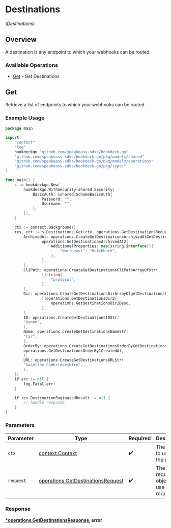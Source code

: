 # Destinations
(*Destinations*)

## Overview

A destination is any endpoint to which your webhooks can be routed.

### Available Operations

* [Get](#get) - Get Destinations

## Get

Retrieve a list of endpoints to which your webhooks can be routed.

### Example Usage

```go
package main

import(
	"context"
	"log"
	hookdeckgo "github.com/speakeasy-sdks/hookdeck-go"
	"github.com/speakeasy-sdks/hookdeck-go/pkg/models/shared"
	"github.com/speakeasy-sdks/hookdeck-go/pkg/models/operations"
	"github.com/speakeasy-sdks/hookdeck-go/pkg/types"
)

func main() {
    s := hookdeckgo.New(
        hookdeckgo.WithSecurity(shared.Security{
            BasicAuth: &shared.SchemeBasicAuth{
                Password: "",
                Username: "",
            },
        }),
    )

    ctx := context.Background()
    res, err := s.Destinations.Get(ctx, operations.GetDestinationsRequest{
        ArchivedAt: operations.CreateGetDestinationsArchivedAtGetDestinationsArchivedAt2(
                operations.GetDestinationsArchivedAt2{
                    AdditionalProperties: map[string]interface{}{
                        "Northeast": "Hatchback",
                    },
                },
        ),
        CliPath: operations.CreateGetDestinationsCliPathArrayOfstr(
                []string{
                    "protocol",
                },
        ),
        Dir: operations.CreateGetDestinationsDirArrayOfgetDestinationsDir2(
                []operations.GetDestinationsDir2{
                    operations.GetDestinationsDir2Desc,
                },
        ),
        ID: operations.CreateGetDestinationsIDStr(
        "Xenon",
        ),
        Name: operations.CreateGetDestinationsNameStr(
        "Car",
        ),
        OrderBy: operations.CreateGetDestinationsOrderByGetDestinationsOrderBy1(
        operations.GetDestinationsOrderBy1CreatedAt,
        ),
        URL: operations.CreateGetDestinationsURLStr(
        "Gasoline Cambridgeshire",
        ),
    })
    if err != nil {
        log.Fatal(err)
    }

    if res.DestinationPaginatedResult != nil {
        // handle response
    }
}
```

### Parameters

| Parameter                                                                              | Type                                                                                   | Required                                                                               | Description                                                                            |
| -------------------------------------------------------------------------------------- | -------------------------------------------------------------------------------------- | -------------------------------------------------------------------------------------- | -------------------------------------------------------------------------------------- |
| `ctx`                                                                                  | [context.Context](https://pkg.go.dev/context#Context)                                  | :heavy_check_mark:                                                                     | The context to use for the request.                                                    |
| `request`                                                                              | [operations.GetDestinationsRequest](../../models/operations/getdestinationsrequest.md) | :heavy_check_mark:                                                                     | The request object to use for the request.                                             |


### Response

**[*operations.GetDestinationsResponse](../../models/operations/getdestinationsresponse.md), error**

